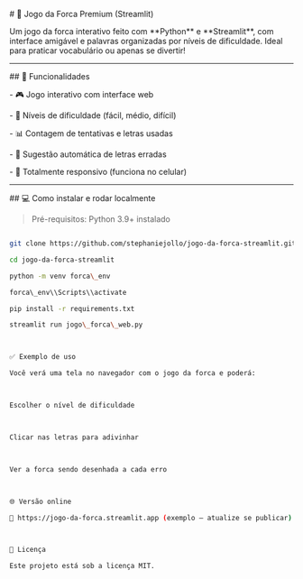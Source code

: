 \# 🧠 Jogo da Forca Premium (Streamlit)



Um jogo da forca interativo feito com \*\*Python\*\* e \*\*Streamlit\*\*, com interface amigável e palavras organizadas por níveis de dificuldade. Ideal para praticar vocabulário ou apenas se divertir!



---



\## 🚀 Funcionalidades



\- 🎮 Jogo interativo com interface web

\- 🧩 Níveis de dificuldade (fácil, médio, difícil)

\- 📊 Contagem de tentativas e letras usadas

\- 🤖 Sugestão automática de letras erradas

\- 📱 Totalmente responsivo (funciona no celular)



---



\## 💻 Como instalar e rodar localmente



> Pré-requisitos: Python 3.9+ instalado



```bash

git clone https://github.com/stephaniejollo/jogo-da-forca-streamlit.git

cd jogo-da-forca-streamlit

python -m venv forca\_env

forca\_env\\Scripts\\activate

pip install -r requirements.txt

streamlit run jogo\_forca\_web.py



✅ Exemplo de uso

Você verá uma tela no navegador com o jogo da forca e poderá:



Escolher o nível de dificuldade



Clicar nas letras para adivinhar



Ver a forca sendo desenhada a cada erro



🌐 Versão online

🔗 https://jogo-da-forca.streamlit.app (exemplo — atualize se publicar)



📄 Licença

Este projeto está sob a licença MIT.

